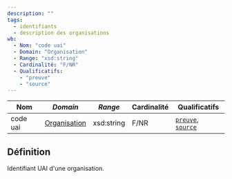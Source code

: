 ```yaml
---
description: ""
tags:
  - identifiants
  - description des organisations
wb:
  - Nom: "code uai"
  - Domain: "Organisation"
  - Range: "xsd:string"
  - Cardinalité: "F/NR"
  - Qualificatifs:
    - "preuve"
    - "source"
---
```


<OntologyTable frontMatter={frontMatter}/>

| **Nom**  | ***Domain***                                            | ***Range*** | **Cardinalité** | **Qualificatifs**                            |
| -------- | ------------------------------------------------------- | ----------- | --------------- | -------------------------------------------- |
| code uai | [Organisation](../Classes/Organisation/Organisation.md) | xsd:string  | F/NR            | [`preuve`](preuve.md), [`source`](source.md) |


## Définition

Identifiant UAI d'une organisation.